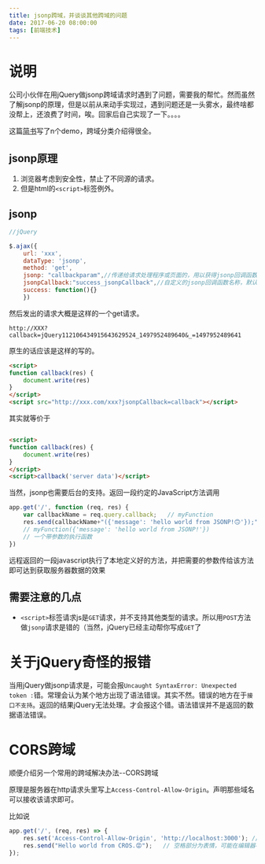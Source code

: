 ```yaml
---
title: jsonp跨域，并谈谈其他跨域的问题
date: 2017-06-20 08:00:00
tags: [前端技术]
---
```


# 说明

公司小伙伴在用jQuery做jsonp跨域请求时遇到了问题，需要我的帮忙。然而虽然了解jsonp的原理，但是以前从来动手实现过，遇到问题还是一头雾水，最终啥都没帮上，还浪费了时间，唉。回家后自己实现了一下。。。。

这篇[简书](http://www.jianshu.com/p/38449d9452a7)写了n个demo，跨域分类介绍得很全。

## jsonp原理

1. 浏览器考虑到安全性，禁止了不同源的请求。
2. 但是html的`<script>`标签例外。

## jsonp

``` javascript
//jQuery

$.ajax({
    url: 'xxx',
    dataType: 'jsonp',
    method: 'get',
    jsonp: "callbackparam",//传递给请求处理程序或页面的，用以获得jsonp回调函数名的参数名(默认为:callback)
    jsonpCallback:"success_jsonpCallback",//自定义的jsonp回调函数名称，默认为jQuery自动生成的随机函数名
    success: function(){}
    })


```

然后发出的请求大概是这样的一个get请求。

```
http://XXX?callback=jQuery112106434915643629524_1497952489640&_=1497952489641
```

原生的话应该是这样的写的。

``` html
<script>
function callback(res) {
    document.write(res)
}
</script>
<script src="http://xxx.com/xxx?jsonpCallback=callback"></script>
```

其实就等价于

``` html

<script>   
function callback(res) {
    document.write(res)
}
</script>
<script>callback('server data')</script>

```

当然，jsonp也需要后台的支持。返回一段约定的JavaScript方法调用

``` javascript
app.get('/', function (req, res) {
    var callbackName = req.query.callback;   // myFunction
    res.send(callbackName+"({'message': 'hello world from JSONP!🙃'});");
    // myFunction({'message': 'hello world from JSONP!'})
    // 一个带参数的执行函数
})
```

远程返回的一段javascript执行了本地定义好的方法，并把需要的参数传给该方法即可达到获取服务器数据的效果

## 需要注意的几点

* `<script>`标签请求js是`GET`请求，并不支持其他类型的请求。所以用`POST`方法做`jsonp`请求是错的（当然，jQuery已经主动帮你写成`GET`了

# 关于jQuery奇怪的报错

当用jQuery做jsonp请求是，可能会报`Uncaught SyntaxError: Unexpected token :`错。常理会认为某个地方出现了语法错误。其实不然。错误的地方在于`接口不支持`。返回的结果jQuery无法处理。才会报这个错。语法错误并不是返回的数据语法错误。

# CORS跨域

顺便介绍另一个常用的跨域解决办法--CORS跨域

原理是服务器在http请求头里写上`Access-Control-Allow-Origin`。声明那些域名可以接收该请求即可。

比如说

``` javascript
app.get('/', (req, res) => {
    res.set('Access-Control-Allow-Origin', 'http://localhost:3000'); // 设置允许跨域的origin，允许3000端口访问本端口（3001）
    res.send("Hello world from CROS.😡");   // 空格部分为表情，可能在编辑器不会显示
});
```

